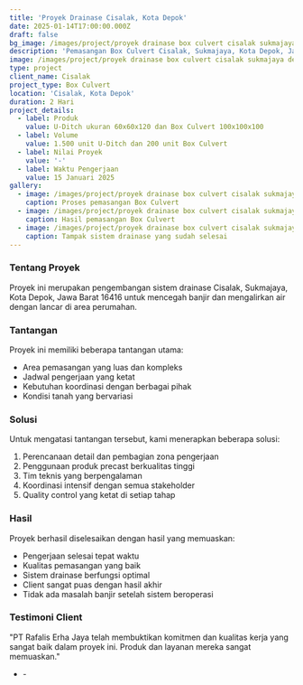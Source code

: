 ```yaml
---
title: 'Proyek Drainase Cisalak, Kota Depok'
date: 2025-01-14T17:00:00.000Z
draft: false
bg_image: /images/project/proyek drainase box culvert cisalak sukmajaya depok.jpeg
description: 'Pemasangan Box Culvert Cisalak, Sukmajaya, Kota Depok, Jawa Barat 16416'
image: /images/project/proyek drainase box culvert cisalak sukmajaya depok.jpeg
type: project
client_name: Cisalak
project_type: Box Culvert
location: 'Cisalak, Kota Depok'
duration: 2 Hari
project_details:
  - label: Produk
    value: U-Ditch ukuran 60x60x120 dan Box Culvert 100x100x100
  - label: Volume
    value: 1.500 unit U-Ditch dan 200 unit Box Culvert
  - label: Nilai Proyek
    value: '-'
  - label: Waktu Pengerjaan
    value: 15 Januari 2025
gallery:
  - image: /images/project/proyek drainase box culvert cisalak sukmajaya depok.jpeg
    caption: Proses pemasangan Box Culvert
  - image: /images/project/proyek drainase box culvert cisalak sukmajaya depok.jpeg
    caption: Hasil pemasangan Box Culvert
  - image: /images/project/proyek drainase box culvert cisalak sukmajaya depok.jpeg
    caption: Tampak sistem drainase yang sudah selesai
---
```


### Tentang Proyek

Proyek ini merupakan pengembangan sistem drainase Cisalak, Sukmajaya, Kota Depok, Jawa Barat 16416 untuk mencegah banjir dan mengalirkan air dengan lancar di area perumahan.

### Tantangan

Proyek ini memiliki beberapa tantangan utama:

* Area pemasangan yang luas dan kompleks
* Jadwal pengerjaan yang ketat
* Kebutuhan koordinasi dengan berbagai pihak
* Kondisi tanah yang bervariasi

### Solusi

Untuk mengatasi tantangan tersebut, kami menerapkan beberapa solusi:

1. Perencanaan detail dan pembagian zona pengerjaan
2. Penggunaan produk precast berkualitas tinggi
3. Tim teknis yang berpengalaman
4. Koordinasi intensif dengan semua stakeholder
5. Quality control yang ketat di setiap tahap

### Hasil

Proyek berhasil diselesaikan dengan hasil yang memuaskan:

* Pengerjaan selesai tepat waktu
* Kualitas pemasangan yang baik
* Sistem drainase berfungsi optimal
* Client sangat puas dengan hasil akhir
* Tidak ada masalah banjir setelah sistem beroperasi

### Testimoni Client

"PT Rafalis Erha Jaya telah membuktikan komitmen dan kualitas kerja yang sangat baik dalam proyek ini. Produk dan layanan mereka sangat memuaskan."

* \-
